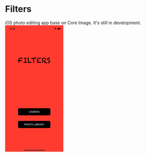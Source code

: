 # Filters

iOS photo editing app base on Core Image. It's still in development.
![Image of Yaktocat](https://github.com/ASMCorp/Filters/blob/master/Screenshots/img.png?raw=true)
